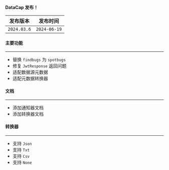 **DataCap 发布！**

|    发布版本     |     发布时间     |
|:-----------:|:------------:|
| `2024.03.6` | `2024-06-19` |

#### 主要功能

---

- 替换 `findbugs` 为 `spotbugs`
- 修复 `JwtResponse` 返回问题
- 适配数据源元数据
- 适配元数据转换器

#### 文档

---

- 添加通知器文档
- 添加转换器文档

#### 转换器

---

- 支持 `Json`
- 支持 `Txt`
- 支持 `Csv`
- 支持 `None`
